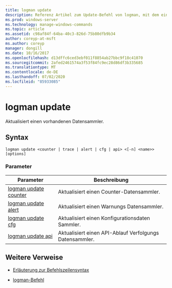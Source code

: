 ```yaml
---
title: logman update
description: Referenz Artikel zum Update-Befehl von logman, mit dem ein vorhandener Datensammler aktualisiert wird.
ms.prod: windows-server
ms.technology: manage-windows-commands
ms.topic: article
ms.assetid: c98af84f-64ba-40c3-826d-75b80dfb9b34
author: coreyp-at-msft
ms.author: coreyp
manager: dongill
ms.date: 10/16/2017
ms.openlocfilehash: d13dffc6ced3ebf011f8854ab27bbc9f18c41070
ms.sourcegitcommit: 2afed2461574a3f53f84fc9ec28d86df3b335685
ms.translationtype: MT
ms.contentlocale: de-DE
ms.lasthandoff: 07/02/2020
ms.locfileid: "85933085"
---
```

# <a name="logman-update"></a>logman update

Aktualisiert einen vorhandenen Datensammler.

## <a name="syntax"></a>Syntax

```
logman update <counter | trace | alert | cfg | api> <[-n] <name>> [options]
```

### <a name="parameters"></a>Parameter

| Parameter | Beschreibung |
| ---------| ----------- |
| [logman update counter](logman-update-counter.md) | Aktualisiert einen Counter-Datensammler. |
| [logman update alert](logman-update-alert.md) | Aktualisiert einen Warnungs Datensammler. |
| [logman update cfg](logman-update-cfg.md) | Aktualisiert einen Konfigurationsdaten Sammler. |
| [logman update api](logman-update-api.md) | Aktualisiert einen API-Ablauf Verfolgungs Datensammler. |

## <a name="additional-references"></a>Weitere Verweise

- [Erläuterung zur Befehlszeilensyntax](command-line-syntax-key.md)

- [logman-Befehl](logman.md)

